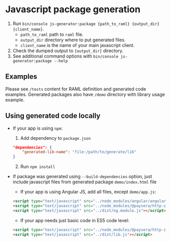 # Javascript package generation

1. Run `bin/console js-generator:package {path_to_raml} {output_dir} {client_name}`.
    * `path_to_raml` path to `raml` file.
    * `output_dir` directory where to put generated files.
    * `client_name` is the name of your main javascript client. 
1. Check the dumped output to `{output_dir}` directory.
1. See additional command options with `bin/console js-generator:package --help`

## Examples

Please see `/tests` content for RAML definition and generated code examples.
Generated packages also have `/demo` directory with library usage example.

## Using generated code locally

 - If your app is using `npm`:
    1. Add dependency to `package.json`
    ```json
    "dependencies": {
        "generated-lib-name": "file:/path/to/generate/lib"
    }
    ```
    2. Run `npm install`
    
 - If package was generated using `--build-dependencies` option, just include javascript files from generated package `demo/index.html` file
    - If your app is using Angular JS, add all files, except `demo/app.js`:
    ```html
    <script type="text/javascript" src="../node_modules/angular/angular.js"></script>
    <script type="text/javascript" src="../node_modules/@paysera/http-client-common/dist/main.js"></script>
    <script type="text/javascript" src="../dist/ng.module.js"></script>
    ```
    - If your app needs just basic code in ES5 code level:
    ```html
    <script type="text/javascript" src="../node_modules/@paysera/http-client-common/dist/main.js"></script>
    <script type="text/javascript" src="../dist/lib.js"></script>
    ```
